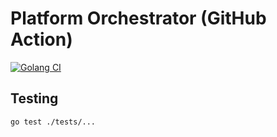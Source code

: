 # Platform Orchestrator (GitHub Action)
[![Golang CI](https://github.com/PashmakGuru/gha-platform-orchestrator/actions/workflows/golang-ci.yaml/badge.svg)](https://github.com/PashmakGuru/gha-platform-orchestrator/actions/workflows/golang-ci.yaml)

## Testing
```bash
go test ./tests/...
```
